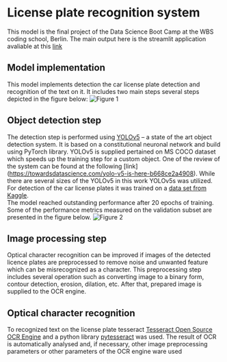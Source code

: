# License plate recognition system


This model is the final project of the Data Science Boot Camp at the WBS coding school, Berlin.
The main output here is the streamlit application avaliable at this [link](https://dimarfin-license-plate-recognition-main-streamlit-96fn6k.streamlitapp.com/)

## Model implementation
This model implements detection the car license plate detection and recognition of the text on it.
It includes two main steps several steps depicted in the figure below:
![Figure 1](https://github.com/Dimarfin/License_plate_recognition/docs/fig01.png)

## Object detection step
The detection step is performed using [YOLOv5](https://github.com/ultralytics/yolov5) – a state of the art object detection system. It is based on a constitutional neuronal network and build using PyTorch library. YOLOv5 is supplied pertained on MS COCO dataset which speeds up the training step for a custom object. One of the review of the system can be found at the following [link] (https://towardsdatascience.com/yolo-v5-is-here-b668ce2a4908). 
While there are several sizes of the YOLOv5 in this work YOLOv5s was utilized. For detection of the car license plates it was trained on a [data set from Kaggle](https://www.kaggle.com/datasets/andrewmvd/car-plate-detection).  
The model reached outstanding performance after 20 epochs of training. Some of the performance metrics measured on the validation subset are presented in the figure below.
![Figure 2](https://github.com/Dimarfin/License_plate_recognition/docs/fig02.png)


## Image processing step
Optical character recognition can be improved if images of the detected licence plates are preprocessed to remove noise and unwanted feature which can be misrecognized as a character. This preprocessing step includes several operation such as converting image to a binary form, contour detection, erosion, dilation, etc. After that, prepared image is supplied to the OCR engine.

## Optical character recognition
To recognized text on the license plate tesseract [Tesseract Open Source OCR Engine](https://github.com/tesseract-ocr/tesseract) and a python library [pytesseract](https://pypi.org/project/pytesseract/) was used. The result of OCR is automatically analysed and, if necessary, other image preprocessing parameters or other parameters of the OCR engine ware used